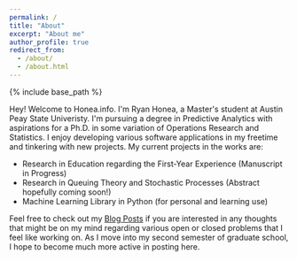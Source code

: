 ```yaml
---
permalink: /
title: "About"
excerpt: "About me"
author_profile: true
redirect_from: 
  - /about/
  - /about.html
---
```


{% include base_path %}

Hey! Welcome to Honea.info. I'm Ryan Honea, a Master's student at Austin Peay State Univeristy. I'm pursuing a degree in Predictive Analytics with aspirations for a Ph.D. in some variation of Operations Research and Statistics. I enjoy developing various software applications in my freetime and tinkering with new projects. My current projects in the works are:

* Research in Education regarding the First-Year Experience (Manuscript in Progress)
* Research in Queuing Theory and Stochastic Processes (Abstract hopefully coming soon!)
* Machine Learning Library in Python (for personal and learning use)

Feel free to check out my [Blog Posts](http://honea.info/year-archive/) if you are interested in any thoughts that might be on my mind regarding various open or closed problems that I feel like working on. As I move into my second semester of graduate school, I hope to become much more active in posting here.